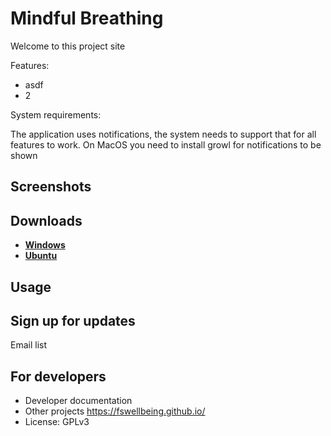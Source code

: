 # Mindful Breathing

Welcome to this project site

Features:
* asdf
* 2

System requirements:

The application uses notifications, the system needs to support that for all features to work. On MacOS you need to install growl for notifications to be shown

## Screenshots

## Downloads
* <a href="" download><strong>Windows</strong></a>
* <a href="" download><strong>Ubuntu</strong></a>

## Usage

## Sign up for updates

Email list

## For developers

* Developer documentation
* Other projects https://fswellbeing.github.io/
* License: GPLv3
